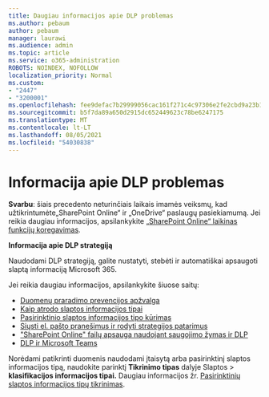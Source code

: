 ```yaml
---
title: Daugiau informacijos apie DLP problemas
ms.author: pebaum
author: pebaum
manager: laurawi
ms.audience: admin
ms.topic: article
ms.service: o365-administration
ROBOTS: NOINDEX, NOFOLLOW
localization_priority: Normal
ms.custom:
- "2447"
- "3200001"
ms.openlocfilehash: fee9defac7b29999056cac161f271c4c97306e2fe2cbd9a23b1b956b2ee02e98
ms.sourcegitcommit: b5f7da89a650d2915dc652449623c78be6247175
ms.translationtype: MT
ms.contentlocale: lt-LT
ms.lasthandoff: 08/05/2021
ms.locfileid: "54030838"
---
```

# <a name="information-about-dlp-issues"></a>Informacija apie DLP problemas

**Svarbu**: šiais precedento neturinčiais laikais imamės veiksmų, kad užtikrintumėte„SharePoint Online“ ir „OneDrive“ paslaugų pasiekiamumą. Jei reikia daugiau informacijos, apsilankykite [„SharePoint Online“ laikinas funkcijų koregavimas](https://aka.ms/ODSPAdjustments).

**Informacija apie DLP strategiją**

Naudodami DLP strategiją, galite nustatyti, stebėti ir automatiškai apsaugoti slaptą informaciją Microsoft 365.

Jei reikia daugiau informacijos, apsilankykite šiuose saitų:

- [Duomenų praradimo prevencijos apžvalga](https://docs.microsoft.com/microsoft-365/compliance/data-loss-prevention-policies)
- [Kaip atrodo slaptos informacijos tipai](https://docs.microsoft.com/microsoft-365/compliance/sensitive-information-type-entity-definitions)
- [Pasirinktinio slaptos informacijos tipo kūrimas](https://docs.microsoft.com/microsoft-365/compliance/create-a-custom-sensitive-information-type)
- [Siųsti el. pašto pranešimus ir rodyti strategijos patarimus](https://docs.microsoft.com/microsoft-365/compliance/use-notifications-and-policy-tips)
- ["SharePoint Online" failų apsauga naudojant saugojimo žymas ir DLP](https://docs.microsoft.com/microsoft-365/compliance/protect-sharepoint-online-files-with-office-365-labels-and-dlp)
- [DLP ir Microsoft Teams](https://docs.microsoft.com/microsoft-365/compliance/dlp-microsoft-teams)

Norėdami patikrinti duomenis naudodami įtaisytą arba pasirinktinį slaptos informacijos tipą, naudokite parinktį **Tikrinimo tipas** dalyje Slaptos   >  **klasifikacijos informacijos tipai.** Daugiau informacijos žr. [Pasirinktinių slaptos informacijos tipų tikrinimas](https://docs.microsoft.com/microsoft-365/compliance/create-a-custom-sensitive-information-type#create-custom-sensitive-information-types-in-the-security--compliance-center).